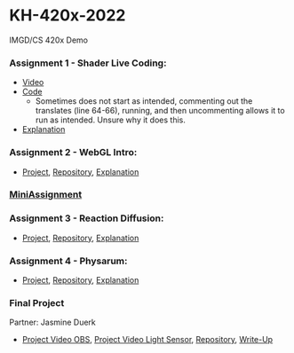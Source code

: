 # KH-420x-2022

IMGD/CS 420x Demo

### Assignment 1 - Shader Live Coding: ###
- [Video](https://youtu.be/JrURVnlG188)
- [Code](https://github.com/kerneylh/KH-420x-2022/blob/main/Assignment1.frag)
  - Sometimes does not start as intended, commenting out the translates (line 64-66), running, and then uncommenting allows it to run as intended. Unsure why it does this.
- [Explanation](https://docs.google.com/document/d/16gjXNjMw0OJwZyGNLabLOhzOX1HRJv93IQZ0bjCqsEw/edit?usp=sharing)

### Assignment 2 - WebGL Intro: ###
- [Project](https://kerneylh.github.io/Graphics-Pages/assignment2.html), [Repository](https://github.com/kerneylh/KH-420x-2022/tree/main/Assignment2), [Explanation](https://docs.google.com/document/d/13cDIU93MZ4FINzJk-YVshrT1IWFMDI9nENcm8w5Tlu0/edit?usp=sharing)

### [MiniAssignment](https://kerneylh.github.io/Graphics-Pages/miniAssignment.html) ###

### Assignment 3 - Reaction Diffusion: ###
- [Project](https://kerneylh.github.io/Graphics-Pages/assignment3.html), [Repository](https://github.com/kerneylh/KH-420x-2022/tree/main/Assignment3), [Explanation](https://docs.google.com/document/d/1W7aZjSnaqDELzcFE9jHcGlXPz8gkbdjpjyYHiBQiML4/edit?usp=sharing)

### Assignment 4 - Physarum: ###
- [Project](https://kerneylh.github.io/Graphics-Pages/assignment4.html), [Repository](https://github.com/kerneylh/KH-420x-2022/tree/main/Assignment%204), [Explanation](https://docs.google.com/document/d/1mLJ8ijt75jx8ngMhwhMB3L3kKIYjXaKLh-sSDQDXES8/edit?usp=sharingg)

### Final Project ###
Partner: Jasmine Duerk
- [Project Video OBS](https://www.youtube.com/watch?v=lV8gpF6l5KM), [Project Video Light Sensor](https://www.youtube.com/watch?v=XtDwMuOE1IM&ab_channel=JasmineDuerk), [Repository](https://github.com/jlduerk/Physarum/tree/main/fluidshader), [Write-Up](https://docs.google.com/document/d/1pu-8aUsEmScqmC_ZsGMIBocwStZb1f3naf3tdj_k4K4/edit?usp=sharing)
